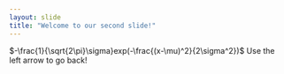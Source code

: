 ```yaml
---
layout: slide
title: "Welcome to our second slide!"
---
```

$-\frac{1}{\sqrt{2\pi}\sigma}exp(-\frac{(x-\mu)^2}{2\sigma^2})$
Use the left arrow to go back!
